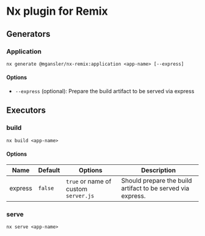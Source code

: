 # Nx plugin for Remix

## Generators

### Application

`nx generate @mgansler/nx-remix:application <app-name> [--express]`

#### Options

- `--express` (optional): Prepare the build artifact to be served via express

## Executors

### build

`nx build <app-name>`

#### Options

| Name    | Default | Options                              | Description                                                 |
| ------- | ------- | ------------------------------------ | ----------------------------------------------------------- |
| express | `false` | `true` or name of custom `server.js` | Should prepare the build artifact to be served via express. |

### serve

`nx serve <app-name>`
